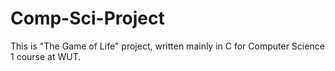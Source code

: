 # Comp-Sci-Project

This is "The Game of Life" project, written mainly in C for Computer Science 1 course at WUT. 
